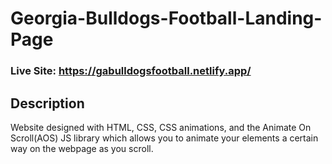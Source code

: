 # Georgia-Bulldogs-Football-Landing-Page
### Live Site: https://gabulldogsfootball.netlify.app/

## Description
Website designed with HTML, CSS, CSS animations, and the Animate On Scroll(AOS) JS library which allows you to animate your elements a certain way on the webpage as you scroll.
